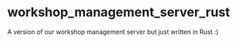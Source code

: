 # workshop_management_server_rust
A version of our workshop management server but just written in Rust :)
